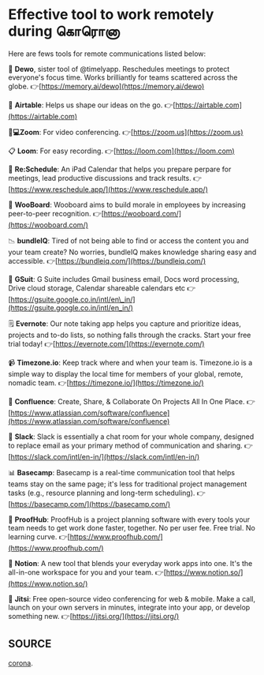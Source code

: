 # Effective tool to work remotely during கொரொனா

Here are fews tools for remote communications listed below:

🎯 **Dewo**, sister tool of @timelyapp. Reschedules meetings to protect everyone's focus time. Works brilliantly for teams scattered across the globe. 👉[https://memory.ai/dewo](https://memory.ai/dewo)

📃 **Airtable**: Helps us shape our ideas on the go. 👉[https://airtable.com](https://airtable.com)

👩‍**💻Zoom**: For video conferencing. 👉[https://zoom.us](https://zoom.us)

📋 **Loom**: For easy recording. 👉[https://loom.com](https://loom.com)

📅 **Re:Schedule**: An iPad Calendar that helps you prepare perpare for meetings, lead productive discussions and track results. 👉[https://www.reschedule.app/](https://www.reschedule.app/)

📖 **WooBoard**: Wooboard aims to build morale in employees by increasing peer-to-peer recognition. 👉[https://wooboard.com/](https://wooboard.com/)

📉 **bundleIQ**: Tired of not being able to find or access the content you and your team create? No worries, bundleIQ makes knowledge sharing easy and accessible. 👉[https://bundleiq.com/](https://bundleiq.com/)

📑 **GSuit**: G Suite includes Gmail business email, Docs word processing, Drive cloud storage, Calendar shareable calendars etc 👉[https://gsuite.google.co.in/intl/en\_in/](https://gsuite.google.co.in/intl/en_in/)

🗒 **Evernote**: Our note taking app helps you capture and prioritize ideas, projects and to-do lists, so nothing falls through the cracks. Start your free trial today! 👉[https://evernote.com/](https://evernote.com/)

📹 **Timezone.io**: Keep track where and when your team is. Timezone.io is a simple way to display the local time for members of your global, remote, nomadic team. 👉[https://timezone.io/](https://timezone.io/)

📏 **Confluence**: Create, Share, & Collaborate On Projects All In One Place. 👉[https://www.atlassian.com/software/confluence](https://www.atlassian.com/software/confluence)

🔗 **Slack**: Slack is essentially a chat room for your whole company, designed to replace email as your primary method of communication and sharing. 👉[https://slack.com/intl/en-in/](https://slack.com/intl/en-in/)

📊 **Basecamp**: Basecamp is a real-time communication tool that helps teams stay on the same page; it's less for traditional project management tasks \(e.g., resource planning and long-term scheduling\). 👉[https://basecamp.com/](https://basecamp.com/)

💌 **ProofHub**: ProofHub is a project planning software with every tools your team needs to get work done faster, together. No per user fee. Free trial. No learning curve. 👉[https://www.proofhub.com/](https://www.proofhub.com/)

📓 **Notion**: A new tool that blends your everyday work apps into one. It's the all-in-one workspace for you and your team. 👉[https://www.notion.so/](https://www.notion.so/)

🧾 **Jitsi**: Free open-source video conferencing for web & mobile. Make a call, launch on your own servers in minutes, integrate into your app, or develop something new. 👉[https://jitsi.org/](https://jitsi.org/)

## SOURCE

[corona](https://github.com/AllenAJ/corona).

